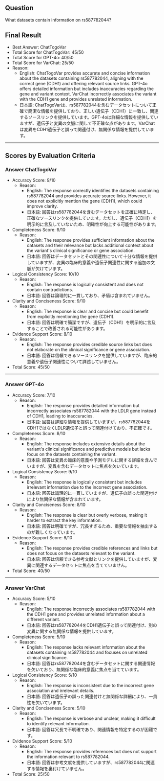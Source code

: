 ## Question

What datasets contain information on rs587782044?

## Final Result

- Best Answer: ChatTogoVar
- Total Score for ChatTogoVar: 45/50
- Total Score for GPT-4o: 40/50
- Total Score for VarChat: 25/50
- Reason:
  - English: ChatTogoVar provides accurate and concise information about the datasets containing rs587782044, aligning with the correct gene (CDH1) and offering relevant source links. GPT-4o offers detailed information but includes inaccuracies regarding the gene and variant context. VarChat incorrectly associates the variant with the CDH1 gene and provides unrelated information.
  - 日本語: ChatTogoVarは、rs587782044を含むデータセットについて正確で簡潔な情報を提供しており、正しい遺伝子（CDH1）に一致し、関連するソースリンクを提供しています。GPT-4oは詳細な情報を提供していますが、遺伝子と変異の文脈に関して不正確な点があります。VarChatは変異をCDH1遺伝子と誤って関連付け、無関係な情報を提供しています。

---

## Scores by Evaluation Criteria

### Answer ChatTogoVar
- Accuracy Score: 9/10
  - Reason: 
    - English: The response correctly identifies the datasets containing rs587782044 and provides accurate source links. However, it does not explicitly mention the gene (CDH1), which could improve clarity.
    - 日本語: 回答はrs587782044を含むデータセットを正確に特定し、正確なソースリンクを提供しています。ただし、遺伝子（CDH1）を明示的に言及していないため、明確性が向上する可能性があります。
- Completeness Score: 9/10
  - Reason: 
    - English: The response provides sufficient information about the datasets and their relevance but lacks additional context about the variant's clinical significance or gene association.
    - 日本語: 回答はデータセットとその関連性について十分な情報を提供していますが、変異の臨床的意義や遺伝子関連性に関する追加の文脈が欠けています。
- Logical Consistency Score: 10/10
  - Reason: 
    - English: The response is logically consistent and does not contain contradictions.
    - 日本語: 回答は論理的に一貫しており、矛盾は含まれていません。
- Clarity and Conciseness Score: 9/10
  - Reason: 
    - English: The response is clear and concise but could benefit from explicitly mentioning the gene (CDH1).
    - 日本語: 回答は明確で簡潔ですが、遺伝子（CDH1）を明示的に言及することで改善される可能性があります。
- Evidence Support Score: 8/10
  - Reason: 
    - English: The response provides credible source links but does not elaborate on the clinical significance or gene association.
    - 日本語: 回答は信頼できるソースリンクを提供していますが、臨床的意義や遺伝子関連性について詳述していません。
- Total Score: 45/50

---

### Answer GPT-4o
- Accuracy Score: 7/10
  - Reason: 
    - English: The response provides detailed information but incorrectly associates rs587782044 with the LDLR gene instead of CDH1, leading to inaccuracies.
    - 日本語: 回答は詳細な情報を提供していますが、rs587782044をCDH1ではなくLDLR遺伝子と誤って関連付けており、不正確です。
- Completeness Score: 8/10
  - Reason: 
    - English: The response includes extensive details about the variant's clinical significance and predictive models but lacks focus on the datasets containing the variant.
    - 日本語: 回答は変異の臨床的意義や予測モデルに関する詳細を含んでいますが、変異を含むデータセットに焦点を欠いています。
- Logical Consistency Score: 9/10
  - Reason: 
    - English: The response is logically consistent but includes irrelevant information due to the incorrect gene association.
    - 日本語: 回答は論理的に一貫していますが、遺伝子の誤った関連付けにより無関係な情報が含まれています。
- Clarity and Conciseness Score: 8/10
  - Reason: 
    - English: The response is clear but overly verbose, making it harder to extract the key information.
    - 日本語: 回答は明確ですが、冗長すぎるため、重要な情報を抽出するのが難しくなっています。
- Evidence Support Score: 8/10
  - Reason: 
    - English: The response provides credible references and links but does not focus on the datasets relevant to the variant.
    - 日本語: 回答は信頼できる参考文献とリンクを提供していますが、変異に関連するデータセットに焦点を当てていません。
- Total Score: 40/50

---

### Answer VarChat
- Accuracy Score: 5/10
  - Reason: 
    - English: The response incorrectly associates rs587782044 with the CDH1 gene and provides unrelated information about a different variant.
    - 日本語: 回答はrs587782044をCDH1遺伝子と誤って関連付け、別の変異に関する無関係な情報を提供しています。
- Completeness Score: 5/10
  - Reason: 
    - English: The response lacks relevant information about the datasets containing rs587782044 and focuses on unrelated clinical significance.
    - 日本語: 回答はrs587782044を含むデータセットに関する関連情報を欠いており、無関係な臨床的意義に焦点を当てています。
- Logical Consistency Score: 5/10
  - Reason: 
    - English: The response is inconsistent due to the incorrect gene association and irrelevant details.
    - 日本語: 回答は遺伝子の誤った関連付けと無関係な詳細により、一貫性を欠いています。
- Clarity and Conciseness Score: 5/10
  - Reason: 
    - English: The response is verbose and unclear, making it difficult to identify relevant information.
    - 日本語: 回答は冗長で不明確であり、関連情報を特定するのが困難です。
- Evidence Support Score: 5/10
  - Reason: 
    - English: The response provides references but does not support the information relevant to rs587782044.
    - 日本語: 回答は参考文献を提供していますが、rs587782044に関連する情報を裏付けていません。
- Total Score: 25/50